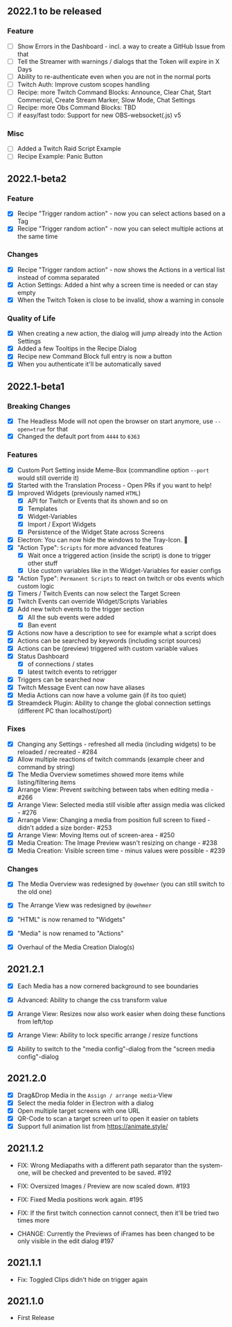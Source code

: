 ## 2022.1 to be released

### Feature

* [ ] Show Errors in the Dashboard - incl. a way to create a GitHub Issue from that
* [ ] Tell the Streamer with warnings / dialogs that the Token will expire in X Days
* [ ] Ability to re-authenticate even when you are not in the normal ports
* [ ] Twitch Auth: Improve custom scopes handling
* [ ] Recipe: more Twitch Command Blocks: Announce, Clear Chat, Start Commercial, Create Stream Marker, Slow Mode, Chat Settings
* [ ] Recipe: more Obs Command Blocks: TBD
* [ ] if easy/fast todo: Support for new OBS-websocket(.js) v5

### Misc

* [ ] Added a Twitch Raid Script Example
* [ ] Recipe Example: Panic Button

## 2022.1-beta2

### Feature

* [x] Recipe "Trigger random action" - now you can select actions based on a Tag
* [x] Recipe "Trigger random action" - now you can select multiple actions at the same time

### Changes

* [x] Recipe "Trigger random action" - now shows the Actions in a vertical list instead of comma separated 
* [x] Action Settings: Added a hint why a screen time is needed or can stay empty
* [x] When the Twitch Token is close to be invalid, show a warning in console

### Quality of Life

* [x] When creating a new action, the dialog will jump already into the Action Settings
* [x] Added a few Tooltips in the Recipe Dialog
* [x] Recipe new Command Block full entry is now a button
* [x] When you authenticate it'll be automatically saved

## 2022.1-beta1

### Breaking Changes

* [x] The Headless Mode will not open the browser on start anymore, use `--open=true` for that
* [x] Changed the default port from `4444` to `6363`

### Features

* [x] Custom Port Setting inside Meme-Box (commandline option `--port` would still override it)
* [x] Started with the Translation Process - Open PRs if you want to help!
* [x] Improved Widgets (previously named `HTML`)
  * [x] API for Twitch or Events that its shown and so on
  * [x] Templates
  * [x] Widget-Variables
  * [x] Import / Export Widgets
  * [x] Persistence of the Widget State across Screens
* [x] Electron: You can now hide the windows to the Tray-Icon. :tada:
* [x] "Action Type": `Scripts` for more advanced features
  * [x] Wait once a triggered action (inside the script) is done to trigger other stuff
  * [x] Use custom variables like in the Widget-Variables for easier configs
* [x] "Action Type": `Permanent Scripts` to react on twitch or obs events which custom logic
* [x] Timers / Twitch Events can now select the Target Screen
* [x] Twitch Events can override Widget/Scripts Variables
* [x] Add new twitch events to the trigger section
  * [x] All the sub events were added
  * [x] Ban event
* [x] Actions now have a description to see for example what a script does
* [x] Actions can be searched by keywords (including script sources)
* [x] Actions can be (preview) triggered with custom variable values
* [x] Status Dashboard
  * [x] of connections / states
  * [x] latest twitch events to retrigger
* [x] Triggers can be searched now
* [x] Twitch Message Event can now have aliases
* [x] Media Actions can now have a volume gain (if its too quiet)
* [x] Streamdeck Plugin: Ability to change the global connection settings (different PC than localhost/port)

### Fixes

* [x] Changing any Settings - refreshed all media (including widgets) to be reloaded / recreated - #284
* [x] Allow multiple reactions of twitch commands (example cheer and command by string)
* [x] The Media Overview sometimes showed more items while listing/filtering items
* [x] Arrange View: Prevent switching between tabs when editing media - #266
* [x] Arrange View: Selected media still visible after assign media was clicked - #276
* [x] Arrange View: Changing a media from position full screen to fixed - didn't added a size border- #253
* [x] Arrange View: Moving Items out of screen-area - #250
* [x] Media Creation: The Image Preview wasn't resizing on change - #238
* [x] Media Creation: Visible screen time - minus values were possible - #239

### Changes

* [x] The Media Overview was redesigned by `@owehmer` (you can still switch to the old one)
* [x] The Arrange View was redesigned by `@owehmer`
* [x] "HTML" is now renamed to "Widgets"
* [x] "Media" is now renamed to "Actions"
* [x] Overhaul of the Media Creation Dialog(s)


## 2021.2.1

* [x] Each Media has a now cornered background to see boundaries
* [x] Advanced: Ability to change the css transform value
* [x] Arrange View: Resizes now also work easier when doing these functions from left/top
* [x] Arrange View: Ability to lock specific arrange / resize functions
* [x] Ability to switch to the "media config"-dialog from the "screen media config"-dialog 


## 2021.2.0

* [x] Drag&Drop Media in the `Assign / arrange media`-View
* [x] Select the media folder in Electron with a dialog
* [x] Open multiple target screens with one URL
* [x] QR-Code to scan a target screen url to open it easier on tablets
* [x] Support full animation list from https://animate.style/

## 2021.1.2

- FIX: Wrong Mediapaths with a different path separator than the system-one, 
  will be checked and prevented to be saved. #192
- FIX: Oversized Images / Preview are now scaled down. #193
- FIX: Fixed Media positions work again. #195
- FIX: If the first twitch connection cannot connect, then it'll be tried two times more
  
- CHANGE: Currently the Previews of iFrames has been changed to be only visible
  in the edit dialog #197

## 2021.1.1

- Fix: Toggled Clips didn't hide on trigger again

## 2021.1.0

- First Release

